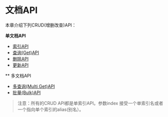 # 文档API

本章介绍下列CRUD(增删改查)API：

**单文档API**

* [索引API](/document-apis/index-api.md)
* [查询(Get)API](/document-apis/get-api.md)
* [删除API](/document-apis/delete-api.md)
* [更新API](/document-apis/update-api.md)

** 多文档API

* [多查询(Multi Get)API](/document-apis/multi-get-api.md)
* [批量(Bulk)API](/document-apis/bulk-api.md)

> 注意：所有的CRUD API都是单索引API。参数index 接受一个单索引名或者一个指向单个索引的alias(别名）。